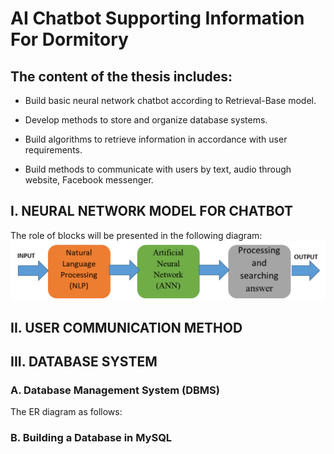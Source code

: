# AI Chatbot Supporting Information For Dormitory

## The content of the thesis includes:
-	Build basic neural network chatbot according to Retrieval-Base model.

-	Develop methods to store and organize database systems.

-	Build algorithms to retrieve information in accordance with user requirements.

-	Build methods to communicate with users by text, audio through website, Facebook messenger.

## I.	NEURAL NETWORK MODEL FOR CHATBOT
The role of blocks will be presented in the following diagram:
![alt text](images\1.png)

## II.	USER COMMUNICATION METHOD

## III. DATABASE SYSTEM
### A.	Database Management System (DBMS)
The ER diagram as follows:

### B.	Building a Database in MySQL


